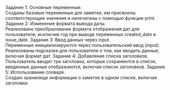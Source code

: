 Задание 1: Основные переменные.  
Созданы базовые переменные для заметки, им присвоены соответствующие значения и напечатаны с помощью функции print. 
Задание 2: Изменение формата вывода даты.  
Реализовано преобразование формата отображения дат для пользователя, исключив год при выводе переменных created_date и issue_date.
Задание 3: Ввод данных через input.  
Переменные инициализируются через пользовательский ввод (input).
Реализованы подсказки для пользователя о том, как вводить данные, включая формат дат.
Задание 4: Добавление списка заголовков.  
Пользователь вводит три заголовка, которые сохраняются в список, введенные данные отображаются, включая список заголовков.
Задание 5: Использование словаря.  
Создаю хранилище информации о заметке в одном списке, включая заголовки.
